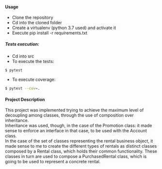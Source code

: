 #### Usage
- Clone the repository
- Cd into the cloned folder
- Create a virtualenv (python 3.7 used) and activate it
- Execute pip install -r requirements.txt
##### Tests execution:
- Cd into src
- To execute the tests:
``` bash
$ pytest
```
- To execute coverage:
``` bash
$ pytest --cov=.
```

#### Project Description
This project was implemented trying to achieve the maximum level of decoupling
among classes, through the use of composition over inheritance.  
Inheritance was used, though, in the case of the Promotion class: it made 
sense to enforce an interface in that case, to be used with the Account class.  
In the case of the set of classes representing the rental business object, it made sense
to me to create the different types of rentals as distinct classes composed by a Rental class,
which holds their common functionality. These classes in turn are used to compose a PurchasedRental class,
which is going to be used to represent a concrete rental.

